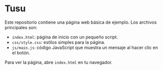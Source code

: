# Tusu

Este repositorio contiene una página web básica de ejemplo. Los archivos principales son:

- `index.html`: página de inicio con un pequeño script.
- `css/style.css`: estilos simples para la página.
- `js/main.js`: código JavaScript que muestra un mensaje al hacer clic en el botón.

Para ver la página, abre `index.html` en tu navegador.
